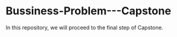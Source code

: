 # Bussiness-Problem---Capstone
In this repository, we will proceed to the final step of Capstone.  
